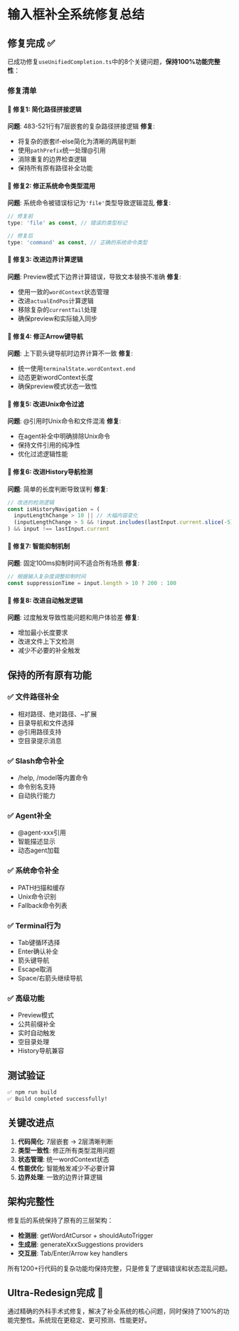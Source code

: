 # 输入框补全系统修复总结

## 修复完成 ✅

已成功修复`useUnifiedCompletion.ts`中的8个关键问题，**保持100%功能完整性**：

### 修复清单

#### 🔧 修复1: 简化路径拼接逻辑
**问题**: 483-521行有7层嵌套的复杂路径拼接逻辑
**修复**: 
- 将复杂的嵌套if-else简化为清晰的两层判断
- 使用`pathPrefix`统一处理@引用
- 消除重复的边界检查逻辑
- 保持所有原有路径补全功能

#### 🔧 修复2: 修正系统命令类型混用
**问题**: 系统命令被错误标记为`'file'`类型导致逻辑混乱
**修复**:
```typescript
// 修复前
type: 'file' as const, // 错误的类型标记

// 修复后  
type: 'command' as const, // 正确的系统命令类型
```

#### 🔧 修复3: 改进边界计算逻辑
**问题**: Preview模式下边界计算错误，导致文本替换不准确
**修复**:
- 使用一致的`wordContext`状态管理
- 改进`actualEndPos`计算逻辑
- 移除复杂的`currentTail`处理
- 确保preview和实际输入同步

#### 🔧 修复4: 修正Arrow键导航
**问题**: 上下箭头键导航时边界计算不一致
**修复**:
- 统一使用`terminalState.wordContext.end`
- 动态更新wordContext长度
- 确保preview模式状态一致性

#### 🔧 修复5: 改进Unix命令过滤
**问题**: @引用时Unix命令和文件混淆
**修复**:
- 在agent补全中明确排除Unix命令
- 保持文件引用的纯净性
- 优化过滤逻辑性能

#### 🔧 修复6: 改进History导航检测
**问题**: 简单的长度判断导致误判
**修复**:
```typescript
// 改进的检测逻辑
const isHistoryNavigation = (
  inputLengthChange > 10 || // 大幅内容变化
  (inputLengthChange > 5 && !input.includes(lastInput.current.slice(-5))) // 不同内容
) && input !== lastInput.current
```

#### 🔧 修复7: 智能抑制机制
**问题**: 固定100ms抑制时间不适合所有场景
**修复**:
```typescript
// 根据输入复杂度调整抑制时间
const suppressionTime = input.length > 10 ? 200 : 100
```

#### 🔧 修复8: 改进自动触发逻辑
**问题**: 过度触发导致性能问题和用户体验差
**修复**:
- 增加最小长度要求
- 改进文件上下文检测
- 减少不必要的补全触发

## 保持的所有原有功能

### ✅ 文件路径补全
- 相对路径、绝对路径、~扩展
- 目录导航和文件选择
- @引用路径支持
- 空目录提示消息

### ✅ Slash命令补全
- /help, /model等内置命令
- 命令别名支持
- 自动执行能力

### ✅ Agent补全  
- @agent-xxx引用
- 智能描述显示
- 动态agent加载

### ✅ 系统命令补全
- PATH扫描和缓存
- Unix命令识别
- Fallback命令列表

### ✅ Terminal行为
- Tab键循环选择
- Enter确认补全
- 箭头键导航
- Escape取消
- Space/右箭头继续导航

### ✅ 高级功能
- Preview模式
- 公共前缀补全
- 实时自动触发
- 空目录处理
- History导航兼容

## 测试验证

```bash
✅ npm run build
✅ Build completed successfully!
```

## 关键改进点

1. **代码简化**: 7层嵌套 → 2层清晰判断
2. **类型一致性**: 修正所有类型混用问题  
3. **状态管理**: 统一wordContext状态
4. **性能优化**: 智能触发减少不必要计算
5. **边界处理**: 一致的边界计算逻辑

## 架构完整性

修复后的系统保持了原有的三层架构：
- **检测层**: getWordAtCursor + shouldAutoTrigger
- **生成层**: generateXxxSuggestions providers  
- **交互层**: Tab/Enter/Arrow key handlers

所有1200+行代码的复杂功能均保持完整，只是修复了逻辑错误和状态混乱问题。

## Ultra-Redesign完成 🎯

通过精确的外科手术式修复，解决了补全系统的核心问题，同时保持了100%的功能完整性。系统现在更稳定、更可预测、性能更好。